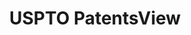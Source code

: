---
layout: default
bigquery: https://console.cloud.google.com/bigquery?p=patents-public-data&d=patentsview&page=dataset
citation: Attribution should be given to PatentsView for use, distribution, or derivative
  works.
code: https://github.com/CSSIP-AIR/PatentsView-Code-Snippets/
contributors: USPTO
cost: None
description: 'PatentsView includes US patent data including raw data (summaries, applications,
  pregrant applications), disambugations of inventors and assignees, and inventor
  gender estimates.  Also foreign priority data, # of figures and sheets, and government
  interest statements.'
documentation: https://patentsview.org/query/builder-faqs
last_edit: 04/06/2022, 05:36:25
location: https://patentsview.org/
maintained_by: USPTO
record_creation_timestamp: 12/2/2020 17:20:46
schema_fields:
- date
- organization_id
- fname
- disamb_assignee_id_20190820
- disamb_inventor_id_20191231
- lawyer_id
- group_id
- term_grant
- level_two
- name_first
- disamb_assignee_id_20200331
- group
- rawinventor_id
- num_sheets
- withdrawn
- disamb_inventor_id_20200929
- title
- disamb_inventor_id_20181127
- classification_value
- rel_id
- applicant_type
- rule_47
- subclass
- rawassignee_id
- country
- male_flag
- _102_date
- subcategory_id
- length
- doc_type
- number
- inventor_id
- disamb_inventor_id_20200331
- series_code
- name_last
- status
- latin_name
- gi_statement
- f371_date
- ipc_class
- num
- latlong
- classification_data_source
- classification_level
- disamb_inventor_id_20171226
- latitude
- disamb_assignee_id_20181127
- subgroup_id
- role
- level_three
- num_claims
- rawlocation_id
- contract_award_number
- sequence
- disamb_inventor_id_20171003
- country_transformed
- county_fips
- exemplary
- disamb_inventor_id_20180528
- symbol_position
- type
- disamb_assignee_id_20190312
- patent_id
- action_date
- id
- filename
- kind
- disamb_inventor_id_20170307
- abstract
- citation_id
- name
- category_id
- num_figures
- disamb_inventor_id_20200630
- disamb_assignee_id_20200929
- _371_date
- section
- term_extension
- attribution_status
- variety
- deceased
- lapse_of_patent
- state_fips
- state
- sector_title
- assignee_id
- disamb_inventor_id_20190820
- disclaimer_date
- disamb_inventor_id_20170808
- subsection_id
- mainclass_id
- lname
- county
- reldocno
- section_id
- classification_status
- uuid
- application_id
- longitude
- city
- disamb_assignee_id_20200630
- category
- subclass_id
- designation
- subgroup
- field_id
- term_disclaimer
- organization
- publication_number
- disamb_assignee_id_20191008
- male
- location_id
- text
- main_group
- ipc_version_indicator
- disamb_inventor_id_20191008
- f102_date
- doctype
- field_title
- disamb_assignee_id_20191231
- relkind
- level_one
- disamb_inventor_id_20201229
- dependent
- disamb_inventor_id_20190312
shortname: patentsview
tags:
- disambiguation
- United States
- gender
terms_of_use: Creative Commons Attribution 4.0 International License.
timeframe: 1963-1999
title: USPTO PatentsView
uuid: cf1780b1-e265-4e49-8d1d-83b9cfe0fd9a
---
